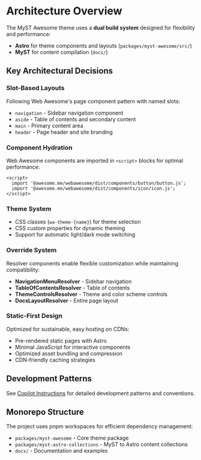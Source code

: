 # Architecture Overview

The MyST Awesome theme uses a **dual build system** designed for flexibility and performance:

- **Astro** for theme components and layouts (`packages/myst-awesome/src/`)
- **MyST** for content compilation (`docs/`)

## Key Architectural Decisions

### Slot-Based Layouts
Following Web Awesome's page component pattern with named slots:
- `navigation` - Sidebar navigation component
- `aside` - Table of contents and secondary content
- `main` - Primary content area
- `header` - Page header and site branding

### Component Hydration
Web Awesome components are imported in `<script>` blocks for optimal performance:

```astro
<script>
  import '@awesome.me/webawesome/dist/components/button/button.js';
  import '@awesome.me/webawesome/dist/components/icon/icon.js';
</script>
```

### Theme System
- CSS classes (`wa-theme-{name}`) for theme selection
- CSS custom properties for dynamic theming
- Support for automatic light/dark mode switching

### Override System
Resolver components enable flexible customization while maintaining compatibility:
- **NavigationMenuResolver** - Sidebar navigation
- **TableOfContentsResolver** - Table of contents
- **ThemeControlsResolver** - Theme and color scheme controls
- **DocsLayoutResolver** - Entire page layout

### Static-First Design
Optimized for sustainable, easy hosting on CDNs:
- Pre-rendered static pages with Astro
- Minimal JavaScript for interactive components
- Optimized asset bundling and compression
- CDN-friendly caching strategies

## Development Patterns

See [Copilot Instructions](../../.github/copilot-instructions.md) for detailed development patterns and conventions.

## Monorepo Structure

The project uses pnpm workspaces for efficient dependency management:
- `packages/myst-awesome` - Core theme package
- `packages/myst-astro-collections` - MyST to Astro content collections
- `docs/` - Documentation and examples
